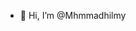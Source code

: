 - 👋 Hi, I’m @Mhmmadhilmy
<!---
Mhmmadhilmy/Mhmmadhilmy is a ✨ special ✨ repository because its `README.md` (this file) appears on your GitHub profile.
You can click the Preview link to take a look at your changes.
--->
